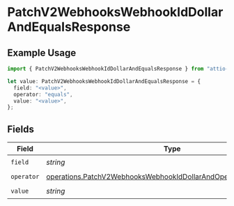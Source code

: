 # PatchV2WebhooksWebhookIdDollarAndEqualsResponse

## Example Usage

```typescript
import { PatchV2WebhooksWebhookIdDollarAndEqualsResponse } from "attio-js/models/operations/patchv2webhookswebhookid.js";

let value: PatchV2WebhooksWebhookIdDollarAndEqualsResponse = {
  field: "<value>",
  operator: "equals",
  value: "<value>",
};
```

## Fields

| Field                                                                                                                                                    | Type                                                                                                                                                     | Required                                                                                                                                                 | Description                                                                                                                                              |
| -------------------------------------------------------------------------------------------------------------------------------------------------------- | -------------------------------------------------------------------------------------------------------------------------------------------------------- | -------------------------------------------------------------------------------------------------------------------------------------------------------- | -------------------------------------------------------------------------------------------------------------------------------------------------------- |
| `field`                                                                                                                                                  | *string*                                                                                                                                                 | :heavy_check_mark:                                                                                                                                       | N/A                                                                                                                                                      |
| `operator`                                                                                                                                               | [operations.PatchV2WebhooksWebhookIdDollarAndOperatorEqualsResponse](../../models/operations/patchv2webhookswebhookiddollarandoperatorequalsresponse.md) | :heavy_check_mark:                                                                                                                                       | N/A                                                                                                                                                      |
| `value`                                                                                                                                                  | *string*                                                                                                                                                 | :heavy_check_mark:                                                                                                                                       | N/A                                                                                                                                                      |